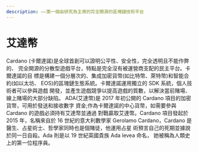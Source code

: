 ```yaml
---
description: ——第一個由研究為主導的完全開源的區塊鏈技術平台
---
```


# 艾達幣

Cardano \(卡爾達諾\)是全球首創可以證明公平性、安全性，完全透明且不能作弊的、 完全開源的分散型遊戲平台，特點是完全沒有被運營商支配的民主平台。卡爾達諾的目 標是構建一個分層次的、集成加密貨幣\(如比特幣、萊特幣\)和智能合約\(如以太坊、 EOS\)的區塊鏈生態系統。卡爾達諾運用獨立的 SDK 系統，個人技術者可以參與遊戲 開發，並產生遊戲競爭以提高遊戲的質數，以解決當前賭場、線上賭場的大部分缺陷。 ADA\(艾達幣\)是 2017 年初公開的 Cardano 項目的加密貨幣，可用於發送和接收數字 資金;作為卡爾達諾的中心貨幣，如需要參與 Cardano 的遊戲必須持有艾達幣並通過 對戰贏取艾達幣。Cardano 項目發起於 2015 年，名稱來自於 16 世紀的意大利數學家 Gerolamo Cardano，Cardano 是醫生、占星術士、哲學家同時也是個賭徒，他運用占星 術預言自己的死期並據說於同一日自殺。Ada 則是以 19 世紀英國貴族 Ada levea 命名， 她被稱為人類史上的第一位程序員。

